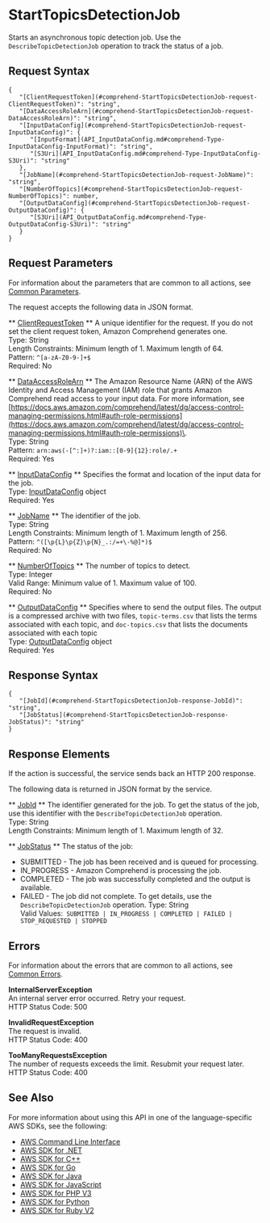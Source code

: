 # StartTopicsDetectionJob<a name="API_StartTopicsDetectionJob"></a>

Starts an asynchronous topic detection job\. Use the `DescribeTopicDetectionJob` operation to track the status of a job\.

## Request Syntax<a name="API_StartTopicsDetectionJob_RequestSyntax"></a>

```
{
   "[ClientRequestToken](#comprehend-StartTopicsDetectionJob-request-ClientRequestToken)": "string",
   "[DataAccessRoleArn](#comprehend-StartTopicsDetectionJob-request-DataAccessRoleArn)": "string",
   "[InputDataConfig](#comprehend-StartTopicsDetectionJob-request-InputDataConfig)": { 
      "[InputFormat](API_InputDataConfig.md#comprehend-Type-InputDataConfig-InputFormat)": "string",
      "[S3Uri](API_InputDataConfig.md#comprehend-Type-InputDataConfig-S3Uri)": "string"
   },
   "[JobName](#comprehend-StartTopicsDetectionJob-request-JobName)": "string",
   "[NumberOfTopics](#comprehend-StartTopicsDetectionJob-request-NumberOfTopics)": number,
   "[OutputDataConfig](#comprehend-StartTopicsDetectionJob-request-OutputDataConfig)": { 
      "[S3Uri](API_OutputDataConfig.md#comprehend-Type-OutputDataConfig-S3Uri)": "string"
   }
}
```

## Request Parameters<a name="API_StartTopicsDetectionJob_RequestParameters"></a>

For information about the parameters that are common to all actions, see [Common Parameters](CommonParameters.md)\.

The request accepts the following data in JSON format\.

 ** [ClientRequestToken](#API_StartTopicsDetectionJob_RequestSyntax) **   <a name="comprehend-StartTopicsDetectionJob-request-ClientRequestToken"></a>
A unique identifier for the request\. If you do not set the client request token, Amazon Comprehend generates one\.  
Type: String  
Length Constraints: Minimum length of 1\. Maximum length of 64\.  
Pattern: `^[a-zA-Z0-9-]+$`   
Required: No

 ** [DataAccessRoleArn](#API_StartTopicsDetectionJob_RequestSyntax) **   <a name="comprehend-StartTopicsDetectionJob-request-DataAccessRoleArn"></a>
The Amazon Resource Name \(ARN\) of the AWS Identity and Access Management \(IAM\) role that grants Amazon Comprehend read access to your input data\. For more information, see [https://docs.aws.amazon.com/comprehend/latest/dg/access-control-managing-permissions.html#auth-role-permissions](https://docs.aws.amazon.com/comprehend/latest/dg/access-control-managing-permissions.html#auth-role-permissions)\.  
Type: String  
Pattern: `arn:aws(-[^:]+)?:iam::[0-9]{12}:role/.+`   
Required: Yes

 ** [InputDataConfig](#API_StartTopicsDetectionJob_RequestSyntax) **   <a name="comprehend-StartTopicsDetectionJob-request-InputDataConfig"></a>
Specifies the format and location of the input data for the job\.  
Type: [InputDataConfig](API_InputDataConfig.md) object  
Required: Yes

 ** [JobName](#API_StartTopicsDetectionJob_RequestSyntax) **   <a name="comprehend-StartTopicsDetectionJob-request-JobName"></a>
The identifier of the job\.  
Type: String  
Length Constraints: Minimum length of 1\. Maximum length of 256\.  
Pattern: `^([\p{L}\p{Z}\p{N}_.:/=+\-%@]*)$`   
Required: No

 ** [NumberOfTopics](#API_StartTopicsDetectionJob_RequestSyntax) **   <a name="comprehend-StartTopicsDetectionJob-request-NumberOfTopics"></a>
The number of topics to detect\.  
Type: Integer  
Valid Range: Minimum value of 1\. Maximum value of 100\.  
Required: No

 ** [OutputDataConfig](#API_StartTopicsDetectionJob_RequestSyntax) **   <a name="comprehend-StartTopicsDetectionJob-request-OutputDataConfig"></a>
Specifies where to send the output files\. The output is a compressed archive with two files, `topic-terms.csv` that lists the terms associated with each topic, and `doc-topics.csv` that lists the documents associated with each topic  
Type: [OutputDataConfig](API_OutputDataConfig.md) object  
Required: Yes

## Response Syntax<a name="API_StartTopicsDetectionJob_ResponseSyntax"></a>

```
{
   "[JobId](#comprehend-StartTopicsDetectionJob-response-JobId)": "string",
   "[JobStatus](#comprehend-StartTopicsDetectionJob-response-JobStatus)": "string"
}
```

## Response Elements<a name="API_StartTopicsDetectionJob_ResponseElements"></a>

If the action is successful, the service sends back an HTTP 200 response\.

The following data is returned in JSON format by the service\.

 ** [JobId](#API_StartTopicsDetectionJob_ResponseSyntax) **   <a name="comprehend-StartTopicsDetectionJob-response-JobId"></a>
The identifier generated for the job\. To get the status of the job, use this identifier with the `DescribeTopicDetectionJob` operation\.  
Type: String  
Length Constraints: Minimum length of 1\. Maximum length of 32\.

 ** [JobStatus](#API_StartTopicsDetectionJob_ResponseSyntax) **   <a name="comprehend-StartTopicsDetectionJob-response-JobStatus"></a>
The status of the job:   
+ SUBMITTED \- The job has been received and is queued for processing\.
+ IN\_PROGRESS \- Amazon Comprehend is processing the job\.
+ COMPLETED \- The job was successfully completed and the output is available\.
+ FAILED \- The job did not complete\. To get details, use the `DescribeTopicDetectionJob` operation\.
Type: String  
Valid Values:` SUBMITTED | IN_PROGRESS | COMPLETED | FAILED | STOP_REQUESTED | STOPPED` 

## Errors<a name="API_StartTopicsDetectionJob_Errors"></a>

For information about the errors that are common to all actions, see [Common Errors](CommonErrors.md)\.

 **InternalServerException**   
An internal server error occurred\. Retry your request\.  
HTTP Status Code: 500

 **InvalidRequestException**   
The request is invalid\.  
HTTP Status Code: 400

 **TooManyRequestsException**   
The number of requests exceeds the limit\. Resubmit your request later\.  
HTTP Status Code: 400

## See Also<a name="API_StartTopicsDetectionJob_SeeAlso"></a>

For more information about using this API in one of the language\-specific AWS SDKs, see the following:
+  [AWS Command Line Interface](https://docs.aws.amazon.com/goto/aws-cli/comprehend-2017-11-27/StartTopicsDetectionJob) 
+  [AWS SDK for \.NET](https://docs.aws.amazon.com/goto/DotNetSDKV3/comprehend-2017-11-27/StartTopicsDetectionJob) 
+  [AWS SDK for C\+\+](https://docs.aws.amazon.com/goto/SdkForCpp/comprehend-2017-11-27/StartTopicsDetectionJob) 
+  [AWS SDK for Go](https://docs.aws.amazon.com/goto/SdkForGoV1/comprehend-2017-11-27/StartTopicsDetectionJob) 
+  [AWS SDK for Java](https://docs.aws.amazon.com/goto/SdkForJava/comprehend-2017-11-27/StartTopicsDetectionJob) 
+  [AWS SDK for JavaScript](https://docs.aws.amazon.com/goto/AWSJavaScriptSDK/comprehend-2017-11-27/StartTopicsDetectionJob) 
+  [AWS SDK for PHP V3](https://docs.aws.amazon.com/goto/SdkForPHPV3/comprehend-2017-11-27/StartTopicsDetectionJob) 
+  [AWS SDK for Python](https://docs.aws.amazon.com/goto/boto3/comprehend-2017-11-27/StartTopicsDetectionJob) 
+  [AWS SDK for Ruby V2](https://docs.aws.amazon.com/goto/SdkForRubyV2/comprehend-2017-11-27/StartTopicsDetectionJob) 